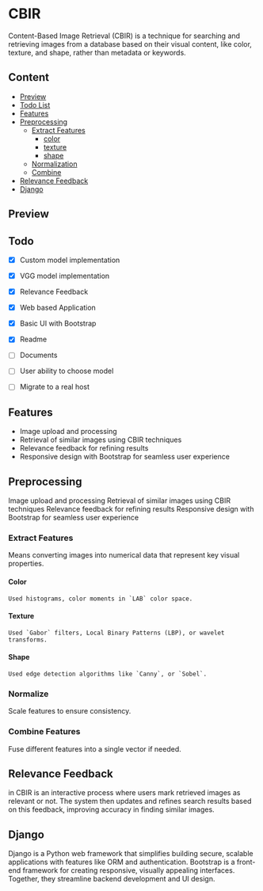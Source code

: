 
# CBIR

Content-Based Image Retrieval (CBIR) is a technique for searching and retrieving images from a database based on their visual content, like color, texture, and shape, rather than metadata or keywords. 

## Content

- [Preview](#preview)
- [Todo List](#todo)
- [Features](#features)
- [Preprocessing](#preprocessing)
    - [Extract Features](#extract-features)
        - [color](#color)
        - [texture](#texture)
        - [shape](#shape)
    - [Normalization](#normalize)
    - [Combine](#combine-features)
- [Relevance Feedback](#relevance-feedback)
- [Django](#django)


## Preview


## Todo

- [x] Custom model implementation
- [x] VGG model implementation
- [x] Relevance Feedback
- [x] Web based Application
- [x] Basic UI with Bootstrap
- [X] Readme
- [ ] Documents
- [ ] User ability to choose model
- [ ] Migrate to a real host


## Features

- Image upload and processing
- Retrieval of similar images using CBIR techniques
- Relevance feedback for refining results
- Responsive design with Bootstrap for seamless user experience

## Preprocessing

Image upload and processing
Retrieval of similar images using CBIR techniques
Relevance feedback for refining results
Responsive design with Bootstrap for seamless user experience

### Extract Features

Means converting images into numerical data that represent key visual properties.

#### Color
    Used histograms, color moments in `LAB` color space.

#### Texture
    Used `Gabor` filters, Local Binary Patterns (LBP), or wavelet transforms.

#### Shape
    Used edge detection algorithms like `Canny`, or `Sobel`.

### Normalize

 Scale features to ensure consistency.


### Combine Features

Fuse different features into a single vector if needed.

## Relevance Feedback

in CBIR is an interactive process where users mark retrieved images as relevant or not. The system then updates and refines search results based on this feedback, improving accuracy in finding similar images.

## Django

Django is a Python web framework that simplifies building secure, scalable applications with features like ORM and authentication. Bootstrap is a front-end framework for creating responsive, visually appealing interfaces. Together, they streamline backend development and UI design.

